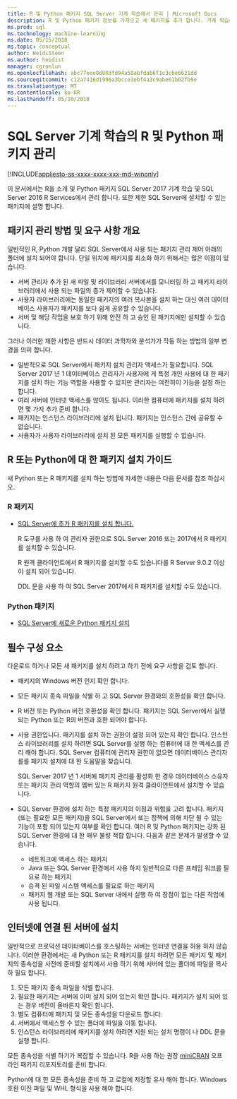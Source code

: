 ```yaml
---
title: R 및 Python 패키지 SQL Server 기계 학습에서 관리 | Microsoft Docs
description: R 및 Python 패키지 정보를 가져오고 새 패키지를 추가 합니다. 기계 학습에 대해 구성 된 SQL Server 인스턴스에 대 한 클라이언트 액세스를 사용 하도록 설정 합니다.
ms.prod: sql
ms.technology: machine-learning
ms.date: 05/15/2018
ms.topic: conceptual
author: HeidiSteen
ms.author: heidist
manager: cgronlun
ms.openlocfilehash: abc77eee8d803fd94a58abfdab6f1c3cbe6621dd
ms.sourcegitcommit: c12a7416d1996a3bcce3ebf4a3c9abe61b02fb9e
ms.translationtype: MT
ms.contentlocale: ko-KR
ms.lasthandoff: 05/10/2018
---
```

# <a name="r-and-python-package-management-in-sql-server-machine-learning"></a>SQL Server 기계 학습의 R 및 Python 패키지 관리
[!INCLUDE[appliesto-ss-xxxx-xxxx-xxx-md-winonly](../../includes/appliesto-ss-xxxx-xxxx-xxx-md-winonly.md)]

이 문서에서는 R을 소개 및 Python 패키지 SQL Server 2017 기계 학습 및 SQL Server 2016 R Services에서 관리 합니다. 또한 제한 SQL Server에 설치할 수 있는 패키지에 설명 합니다.

## <a name="overview-of-package-management-methods-and-requirements"></a>패키지 관리 방법 및 요구 사항 개요

일반적인 R, Python 개발 달리 SQL Server에서 사용 되는 패키지 관리 제어 아래의 폴더에 설치 되어야 합니다. 단일 위치에 패키지를 최소화 하기 위해서는 많은 이점이 있습니다.

+ 서버 관리자 추가 된 새 파일 및 라이브러리 서버에서를 모니터링 하 고 패키지 라이브러리에서 사용 되는 파일의 증가 제어할 수 있습니다. 
+ 사용자 라이브러리에는 동일한 패키지의 여러 복사본을 설치 하는 대신 여러 데이터베이스 사용자가 패키지를 보다 쉽게 공유할 수 있습니다.
+ 서버 및 해당 작업을 보호 하기 위해 안전 하 고 승인 된 패키지에만 설치할 수 있습니다.

그러나 이러한 제한 사항은 반드시 데이터 과학자와 분석가가 작동 하는 방법의 일부 변경을 의미 합니다.

+ 일반적으로 SQL Server에서 패키지 설치 관리자 액세스가 필요합니다. SQL Server 2017 년 1 데이터베이스 관리자가 사용자에 게 특정 개인 사용에 대 한 패키지를 설치 하는 기능 역할을 사용할 수 있지만 관리자는 여전히이 기능을 설정 하는 합니다.
+ 여러 서버에 인터넷 액세스를 않아도 됩니다. 이러한 컴퓨터에 패키지를 설치 하려면 몇 가지 추가 준비 합니다.
+ 패키지는 인스턴스 라이브러리에 설치 됩니다. 패키지는 인스턴스 간에 공유할 수 없습니다.
+ 사용자가 사용자 라이브러리에 설치 된 모든 패키지를 실행할 수 없습니다.

## <a name="package-installation-guides-for-r-or-python"></a>R 또는 Python에 대 한 패키지 설치 가이드

새 Python 또는 R 패키지를 설치 하는 방법에 자세한 내용은 다음 문서를 참조 하십시오. 

### <a name="r-packages"></a>R 패키지

+ [SQL Server에 추가 R 패키지를 설치 합니다.](install-additional-r-packages-on-sql-server.md)

    R 도구를 사용 하 여 관리자 권한으로 SQL Server 2016 또는 2017에서 R 패키지를 설치할 수 있습니다.

    R 원격 클라이언트에서 R 패키지를 설치할 수도 있습니다를 R Server 9.0.2 이상이 설치 되어 있습니다.

    DDL 문을 사용 하 여 SQL Server 2017에서 R 패키지를 설치할 수도 있습니다.

### <a name="python-packages"></a>Python 패키지

+ [SQL Server에 새로운 Python 패키지 설치](../python/install-additional-python-packages-on-sql-server.md)

## <a name="prerequisites"></a>필수 구성 요소

다운로드 하거나 모든 새 패키지를 설치 하려고 하기 전에 요구 사항을 검토 합니다.

+ 패키지의 Windows 버전 인지 확인 합니다.

+ 모든 패키지 종속 파일을 식별 하 고 SQL Server 환경와의 호환성을 확인 합니다.

+ R 버전 또는 Python 버전 호환성을 확인 합니다. 패키지는 SQL Server에서 실행 되는 Python 또는 R의 버전과 호환 되어야 합니다.

+ 사용 권한입니다. 패키지를 설치 하는 권한이 설정 되어 있는지 확인 합니다. 인스턴스 라이브러리를 설치 하려면 SQL Server를 실행 하는 컴퓨터에 대 한 액세스를 관리 해야 합니다. SQL Server 컴퓨터에 관리자 권한이 없으면 데이터베이스 관리자를를 패키지 설치에 대 한 도움말을 찾습니다.

    SQL Server 2017 년 1 서버에 패키지 관리를 활성화 한 경우 데이터베이스 소유자 또는 패키지 관리 역할의 멤버 있는 R 패키지 원격 클라이언트에서 설치할 수 있습니다.

+ SQL Server 환경에 설치 하는 특정 패키지의 이점과 위험을 고려 합니다. 패키지 (또는 필요한 모든 패키지)을 SQL Server에서 또는 정책에 의해 차단 될 수 있는 기능이 포함 되어 있는지 여부를 확인 합니다. 여러 R 및 Python 패키지는 강화 된 SQL Server 환경에 대 한 매우 불량 적합 합니다. 다음과 같은 문제가 발생할 수 있습니다.

    - 네트워크에 액세스 하는 패키지
    - Java 또는 SQL Server 환경에서 사용 하지 일반적으로 다른 프레임 워크를 필요로 하는 패키지
    - 승격 된 파일 시스템 액세스를 필요로 하는 패키지
    - 패키지 웹 개발 또는 SQL Server 내에서 실행 하 여 장점이 없는 다른 작업에 사용 됩니다.

## <a name="installation-on-servers-with-no-internet-access"></a>인터넷에 연결 된 서버에 설치

일반적으로 프로덕션 데이터베이스를 호스팅하는 서버는 인터넷 연결을 허용 하지 않습니다. 이러한 환경에서는 새 Python 또는 R 패키지를 설치 하려면 모든 패키지 및 패키지의 종속성을 사전에 준비할 설치에서 사용 하기 위해 서버에 있는 폴더에 파일을 복사 하 필요 합니다.

1. 모든 패키지 종속 파일을 식별 합니다. 
2. 필요한 패키지는 서버에 이미 설치 되어 있는지 확인 합니다. 패키지가 설치 되어 있는 경우 버전이 올바른지 확인 합니다.
3. 별도 컴퓨터에 패키지 및 모든 종속성을 다운로드 합니다.
4. 서버에서 액세스할 수 있는 폴더에 파일을 이동 합니다.
5. 인스턴스 라이브러리에 패키지를 설치 하려면 지원 되는 설치 명령이 나 DDL 문을 실행 합니다.

모든 종속성을 식별 하기가 복잡할 수 있습니다. R을 사용 하는 권장 [miniCRAN](create-a-local-package-repository-using-minicran.md) 오프 라인 패키지 리포지토리를 준비 합니다.

Python에 대 한 모든 종속성을 준비 하 고 로컬에 저장할 유사 해야 합니다. Windows 호환 이진 파일 및 WHL 형식을 사용 해야 합니다.
